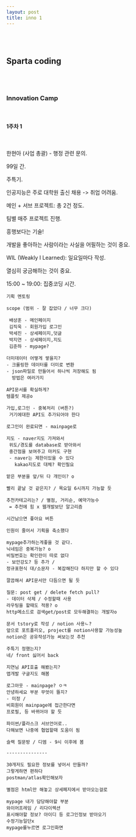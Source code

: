 ```yaml
---
layout: post
title: inno 1
---
```


<br><br>

## Sparta coding

<br><br>

### Innovation Camp

<br>

#### 1주차 1

<br>

한현아 (사업 총괄) - 행정 관련 문의.

99일 간.

주특기.

인공지능은 주로 대학원 출신 채용 -> 취업 어려움.

메인 + 서브 프로젝트: 총 2건 정도.

팀별 매주 프로젝트 진행.

흥행보다는 기술!

개발을 좋아하는 사람이라는 사실을 어필하는 것이 중요.

WIL (Weakly I Learned): 일요일마다 작성.

열심히 궁금해하는 것이 중요.

15:00 ~ 19:00: 집중코딩 시간.

```
기획 멘토링

scope (범위 - 잘 잡았다 / 너무 크다)

 배상훈 - 메인페이지
 김직욱 - 회원가입 로그인
 박세진 - 상세페이지,덧글
 박지연 - 상세페이지,지도
 김준하 - mypage?

더미데이터 어떻게 쌓을지?
- 크롤링한 데이터를 더미로 변환
- json파일로 만들어서 하나씩 저장해도 됨
  방법은 여러가지

API문서를 확실하게?
템플릿 제공o

가입,로그인 - 중복처리 (버튼?)
 거기에대한 API도 추가되어야 한다

로그인이 완료되면 - mainpage로

지도 - naver지도 가져와서
 위도/경도를 database로 받아와서
 중간점을 보여주고 마커도 구현
 - naver는 제한이있을 수 있다
   kakao지도로 대체? 확인필요

맡은 부분을 앞/뒤 다 개인이? o

빨리 끝날 것 같은지? / 목요일 6시까지 가능할 듯

추천카테고리는? / 별점, 거리순, 예약가능수
 = 추천에 힘 x 웹개발보단 알고리즘

시간남으면 좋아요 버튼

인원이 줄어서 기획을 축소했다

mypage추가하는게좋을 것 같다.
닉네임은 중복가능? o
비밀번호는 확인란이 따로 없다
- 보안강도? 등 추가 /
정규표현식 대/소문자 - 복잡해진다 하지만 할 수 있다

깔끔해서 API문서만 다듬으면 될 듯

질문: post get / delete fetch pull?
- 데이터 삭제 / 수정할때 사용
라우팅을 할때도 적용? o
http메소드로 검색get/post로 모두해결하는 개발자o

문서 tstory로 작성 / notion 사용ㄴ?
앞으로 포트폴리오, project를 notion사용할 가능성높
notion은 공유작성가능 써보는것 추천

주특기 정했는지?
네/ front 싫어서 back

지연님 API호출 해봤는지?
앱개발 구글지도 해봄

로그아웃 - mainpage? ㅇㅋ
안녕하세요 부분 무엇이 뜰지?
- 미정 /
비회원이 mainpage에 접근한다면
프로필, 등 바뀌어야 할 듯

파이썬/플라스크 서브언어로..
다해보면 나중에 협업할때 도움이 됨

슬랙 질문방 / 디엠 - 9시 이후에 봄

---------------

30개저도 필요한 정보를 넣어서 만들까?
그렇게하면 편하다
postman/atlas확인해보자

별점은 html만 해놓고 상세페지에서 받아오는걸로

mypage 내가 담당해야할 부분
와이어프레임 / 리다이렉션
표시해야할 정보? 아이디 등 로그인정보 받아오기
수정기능일단x
mypage를누르면 로그인화면

```
